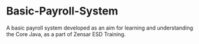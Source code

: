 # Basic-Payroll-System
A basic payroll system developed as an aim for learning and understanding the Core Java, as a part of Zensar ESD Training.
